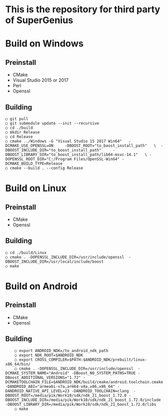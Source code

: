 

This is the repository for third party of SuperGenius
===================================

# Build on Windows

## Preinstall
- CMake 
- Visual Studio 2015 or 2017
- Perl 
- Openssl

## Building	
    ○ git pull
	○ git submodule update --init --recursive
	○ cd ./build
	○ mkdir Release
	○ cd Release
	○ cmake ../Windows -G "Visual Studio 15 2017 Win64"   -DCMAKE_USE_OPENSSL=ON     -DBOOST_ROOT="to_boost_install_path"   \  -DBOOST_INCLUDE_DIR="to_boost_install_path"     -DBOOST_LIBRARY_DIR="to_boost_install_path/lib64-msvc-14.1"   \ -DOPENSSL_ROOT_DIR="C:/Program Files/OpenSSL-Win64" -DCMAKE_BUILD_TYPE=Release
	○ cmake --build . --config Release
# Build on Linux
## Preinstall
- CMake 
- Openssl
## Building
	○ cd ./build/Linux
	○ cmake . -DOPENSSL_INCLUDE_DIR=/usr/include/openssl  -DBOOST_INCLUDE_DIR=/usr/local/include/boost
	○ make
# Build on Android
## Preinstall
- CMake 
- Openssl
## Building
		○ export ANDROID_NDK=/to_android_ndk_path
		○ export NDK_ROOT=$ANDROID_NDK
		○ export CROSS_COMPILER=$PATH:$ANDROID_NDK/prebuilt/linux-x86_64/bin/
		○ cmake . -DOPENSSL_INCLUDE_DIR=/usr/include/openssl  -DCMAKE_SYSTEM_NAME="Android" -DBoost_NO_SYSTEM_PATHS=TRUE -DBoost_ADDITIONAL_VERSIONS="1.72" -DCMAKETOOLCHAIN_FILE=$ANDROID_NDK/build/cmake/android.toolchain.cmake -DANDROID_ABI="armeabi-v7a,arm64-v8a,x86,x86_64" -DANDROID_NATIVE_API_LEVEL=23 -DANDROID_TOOLCHAIN=clang  -DBOOST_ROOT=/media/pik/Work10/sdk/ndk_21_boost_1.72.0 -DBOOST_INCLUDE_DIR=/media/pik/Work10/sdk/ndk_21_boost_1.72.0/include  -DBOOST_LIBRARY_DIR=/media/pik/Work10/sdk/ndk_21_boost_1.72.0/libs
		○ make



